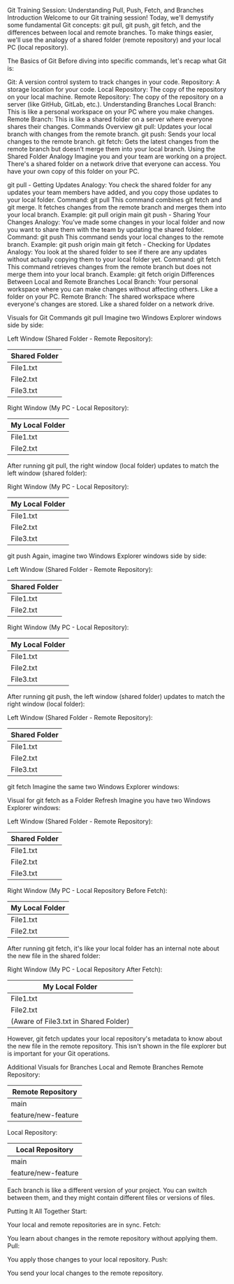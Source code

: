 Git Training Session: Understanding Pull, Push, Fetch, and Branches
Introduction
Welcome to our Git training session! Today, we'll demystify some fundamental Git concepts: git pull, git push, git fetch, and the differences between local and remote branches. To make things easier, we'll use the analogy of a shared folder (remote repository) and your local PC (local repository).

The Basics of Git
Before diving into specific commands, let's recap what Git is:

Git: A version control system to track changes in your code.
Repository: A storage location for your code.
Local Repository: The copy of the repository on your local machine.
Remote Repository: The copy of the repository on a server (like GitHub, GitLab, etc.).
Understanding Branches
Local Branch: This is like a personal workspace on your PC where you make changes.
Remote Branch: This is like a shared folder on a server where everyone shares their changes.
Commands Overview
git pull: Updates your local branch with changes from the remote branch.
git push: Sends your local changes to the remote branch.
git fetch: Gets the latest changes from the remote branch but doesn’t merge them into your local branch.
Using the Shared Folder Analogy
Imagine you and your team are working on a project. There's a shared folder on a network drive that everyone can access. You have your own copy of this folder on your PC.

git pull - Getting Updates
Analogy: You check the shared folder for any updates your team members have added, and you copy those updates to your local folder.
Command: git pull
This command combines git fetch and git merge. It fetches changes from the remote branch and merges them into your local branch.
Example: git pull origin main
git push - Sharing Your Changes
Analogy: You’ve made some changes in your local folder and now you want to share them with the team by updating the shared folder.
Command: git push
This command sends your local changes to the remote branch.
Example: git push origin main
git fetch - Checking for Updates
Analogy: You look at the shared folder to see if there are any updates without actually copying them to your local folder yet.
Command: git fetch
This command retrieves changes from the remote branch but does not merge them into your local branch.
Example: git fetch origin
Differences Between Local and Remote Branches
Local Branch: Your personal workspace where you can make changes without affecting others. Like a folder on your PC.
Remote Branch: The shared workspace where everyone's changes are stored. Like a shared folder on a network drive.


Visuals for Git Commands
git pull
Imagine two Windows Explorer windows side by side:

Left Window (Shared Folder - Remote Repository):

| Shared Folder   |
|-----------------|
| File1.txt       |
| File2.txt       |
| File3.txt       | <- New file added by a team member
Right Window (My PC - Local Repository):


| My Local Folder |
|-----------------|
| File1.txt       |
| File2.txt       |

After running git pull, the right window (local folder) updates to match the left window (shared folder):

Right Window (My PC - Local Repository):


| My Local Folder |
|-----------------|
| File1.txt       |
| File2.txt       |
| File3.txt       | <- Newly pulled file

git push
Again, imagine two Windows Explorer windows side by side:

Left Window (Shared Folder - Remote Repository):


| Shared Folder   |
|-----------------|
| File1.txt       |
| File2.txt       |

Right Window (My PC - Local Repository):


| My Local Folder |
|-----------------|
| File1.txt       |
| File2.txt       |
| File3.txt       | <- New file I added

After running git push, the left window (shared folder) updates to match the right window (local folder):

Left Window (Shared Folder - Remote Repository):


| Shared Folder   |
|-----------------|
| File1.txt       |
| File2.txt       |
| File3.txt       | <- Newly pushed file

git fetch
Imagine the same two Windows Explorer windows:

Visual for git fetch as a Folder Refresh
Imagine you have two Windows Explorer windows:

Left Window (Shared Folder - Remote Repository):



| Shared Folder   |
|-----------------|
| File1.txt       |
| File2.txt       |
| File3.txt       | <- New file added by a team member

Right Window (My PC - Local Repository Before Fetch):



| My Local Folder |
|-----------------|
| File1.txt       |
| File2.txt       |

After running git fetch, it's like your local folder has an internal note about the new file in the shared folder:

Right Window (My PC - Local Repository After Fetch):

|            My Local Folder            |
|---------------------------------------|
| File1.txt                             |
| File2.txt                             |
| (Aware of File3.txt in Shared Folder) |

However, git fetch updates your local repository's metadata to know about the new file in the remote repository. This isn't shown in the file explorer but is important for your Git operations.

Additional Visuals for Branches
Local and Remote Branches
Remote Repository:


| Remote Repository        |
|--------------------------|
| main                     |
| feature/new-feature      |

Local Repository:




| Local Repository         |
|--------------------------|
| main                     |
| feature/new-feature      |

Each branch is like a different version of your project. You can switch between them, and they might contain different files or versions of files.

Putting It All Together
Start:

Your local and remote repositories are in sync.
Fetch:

You learn about changes in the remote repository without applying them.
Pull:

You apply those changes to your local repository.
Push:

You send your local changes to the remote repository.

